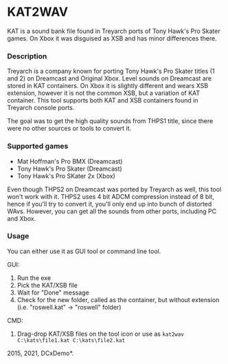 # KAT2WAV
KAT is a sound bank file found in Treyarch ports of Tony Hawk's Pro Skater games. On Xbox it was disguised as XSB and has minor differences there.

### Description
Treyarch is a company known for porting Tony Hawk's Pro Skater titles (1 and 2) on Dreamcast and Original Xbox. Level sounds on Dreamcast are stored in KAT containers. On Xbox it is slightly different and wears XSB extension, however it is not the common XSB, but a variation of KAT container. This tool supports both KAT and XSB containers found in Treyarch console ports.

The goal was to get the high quality sounds from THPS1 title, since there were no other sources or tools to convert it. 

### Supported games
* Mat Hoffman's Pro BMX (Dreamcast)
* Tony Hawk's Pro Skater (Dreamcast)
* Tony Hawk's Pro SKater 2x (Xbox)

Even though THPS2 on Dreamcast was ported by Treyarch as well, this tool won't work with it. THPS2 uses 4 bit ADCM compression instead of 8 bit, hence if you'll try to convert it, you'll only end up into bunch of distorted WAvs. However, you can get all the sounds from other ports, including PC and Xbox.

### Usage
You can either use it as GUI tool or command line tool.

GUI:
1. Run the exe
2. Pick the KAT/XSB file
3. Wait for "Done" message
4. Check for the new folder, called as the container, but without extension (i.e. "roswell.kat" -> "roswell" folder)

CMD:
1. Drag-drop KAT/XSB files on the tool icon or use as ```kat2wav C:\kats\file1.kat C:\kats\file2.kat```

2015, 2021, DCxDemo*.